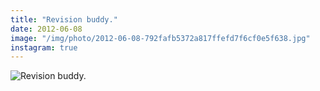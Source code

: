 ```yaml
---
title: "Revision buddy."
date: 2012-06-08
image: "/img/photo/2012-06-08-792fafb5372a817ffefd7f6cf0e5f638.jpg"
instagram: true
---
```


![Revision buddy.](/img/photo/2012-06-08-792fafb5372a817ffefd7f6cf0e5f638.jpg)
